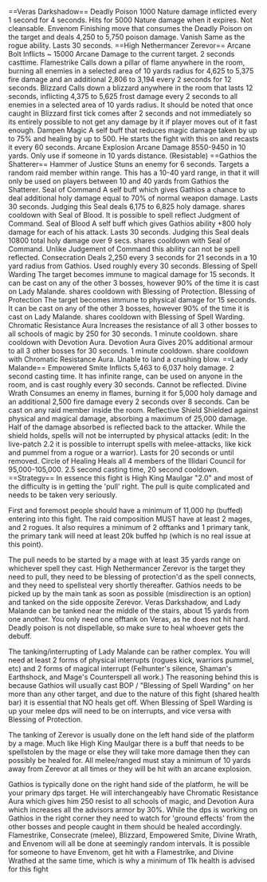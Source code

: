 ==Veras Darkshadow==
Deadly Poison
1000 Nature damage inflicted every 1 second for 4 seconds. Hits for 5000 Nature damage when it expires. Not cleansable. 
Envenom
Finishing move that consumes the Deadly Poison on the target and deals 4,250 to 5,750 poison damage. 
Vanish
Same as the rogue ability. Lasts 30 seconds. 
==High Nethermancer Zerevor==
Arcane Bolt
Inflicts ~ 15000 Arcane Damage to the current target. 2 seconds casttime. 
Flamestrike
Calls down a pillar of flame anywhere in the room, burning all enemies in a selected area of 10 yards radius for 4,625 to 5,375 fire damage and an additional 2,806 to 3,194 every 2 seconds for 12 seconds. 
Blizzard
Calls down a blizzard anywhere in the room that lasts 12 seconds, inflicting 4,375 to 5,625 frost damage every 2 seconds to all enemies in a selected area of 10 yards radius. It should be noted that once caught in Blizzard first tick comes after 2 seconds and not immediately so its entirely possible to not get any damage by it if player moves out of it fast enough. 
Dampen Magic
A self buff that reduces magic damage taken by up to 75% and healing by up to 500. He starts the fight with this on and recasts it every 60 seconds. 
Arcane Explosion
Arcane Damage 8550-9450 in 10 yards. Only use if someone in 10 yards distance. (Resistable) 
==Gathios the Shatterer==
Hammer of Justice
Stuns an enemy for 6 seconds. Targets a random raid member within range. This has a 10-40 yard range, in that it will only be used on players between 10 and 40 yards from Gathios the Shatterer. 
Seal of Command
A self buff which gives Gathios a chance to deal additional holy damage equal to 70% of normal weapon damage. Lasts 30 seconds. Judging this Seal deals 6,175 to 6,825 holy damage. shares cooldown with Seal of Blood. It is possible to spell reflect Judgment of Command. 
Seal of Blood
A self buff which gives Gathios ability +800 holy damage for each of his attack. Lasts 30 seconds. Judging this Seal deals 10800 total holy damage over 9 secs. shares cooldown with Seal of Command. Unlike Judgement of Command this ability can not be spell reflected. 
Consecration
Deals 2,250 every 3 seconds for 21 seconds in a 10 yard radius from Gathios. Used roughly every 30 seconds. 
Blessing of Spell Warding 
The target becomes immune to magical damage for 15 seconds. It can be cast on any of the other 3 bosses, however 90% of the time it is cast on Lady Malande. shares cooldown with Blessing of Protection. 
Blessing of Protection 
The target becomes immune to physical damage for 15 seconds. It can be cast on any of the other 3 bosses, however 90% of the time it is cast on Lady Malande. shares cooldown with Blessing of Spell Warding. 
Chromatic Resistance Aura 
Increases the resistance of all 3 other bosses to all schools of magic by 250 for 30 seconds. 1 minute cooldown. share cooldown with Devotion Aura. 
Devotion Aura
Gives 20% additional armour to all 3 other bosses for 30 seconds. 1 minute cooldown. share cooldown with Chromatic Resistance Aura. 
Unable to land a crushing blow. 
==Lady Malande==
Empowered Smite
Inflicts 5,463 to 6,037 holy damage. 2 second casting time. It has infinite range, can be used on anyone in the room, and is cast roughly every 30 seconds. Cannot be reflected. 
Divine Wrath
Consumes an enemy in flames, burning it for 5,000 holy damage and an additional 2,500 fire damage every 2 seconds over 8 seconds. Can be cast on any raid member inside the room. 
Reflective Shield
Shielded against physical and magical damage, absorbing a maximum of 25,000 damage. Half of the damage absorbed is reflected back to the attacker. While the shield holds, spells will not be interrupted by physical attacks (edit: In the live-patch 2.2 it is possible to interrupt spells with melee-attacks, like kick and pummel from a rogue or a warrior). Lasts for 20 seconds or until removed. 
Circle of Healing
Heals all 4 members of the Illidari Council for 95,000-105,000. 2.5 second casting time, 20 second cooldown. 
==Strategy==
In essence this fight is High King Maulgar "2.0" and most of the difficulty is in getting the 'pull' right. The pull is quite complicated and needs to be taken very seriously. 

First and foremost people should have a minimum of 11,000 hp (buffed) entering into this fight. The raid composition MUST have at least 2 mages, and 2 rogues. It also requires a minimum of 2 offtanks and 1 primary tank, the primary tank will need at least 20k buffed hp (which is no real issue at this point). 

The pull needs to be started by a mage with at least 35 yards range on whichever spell they cast. High Nethermancer Zerevor is the target they need to pull, they need to be blessing of protection'd as the spell connects, and they need to spellsteal very shortly thereafter. Gathios needs to be picked up by the main tank as soon as possible (misdirection is an option) and tanked on the side opposite Zerevor. Veras Darkshadow, and Lady Malande can be tanked near the middle of the stairs, about 15 yards from one another. You only need one offtank on Veras, as he does not hit hard. Deadly poison is not dispellable, so make sure to heal whoever gets the debuff. 

The tanking/interrupting of Lady Malande can be rather complex. You will need at least 2 forms of physical interrupts (rogues kick, warriors pummel, etc) and 2 forms of magical interrupt (Felhunter's silence, Shaman's Earthshock, and Mage's Counterspell all work.) The reasoning behind this is because Gathios will usually cast BOP / "Blessing of Spell Warding" on her more than any other target, and due to the nature of this fight (shared health bar) it is essential that NO heals get off. When Blessing of Spell Warding is up your melee dps will need to be on interrupts, and vice versa with Blessing of Protection. 

The tanking of Zerevor is usually done on the left hand side of the platform by a mage. Much like High King Maulgar there is a buff that needs to be spellstolen by the mage or else they will take more damage then they can possibly be healed for. All melee/ranged must stay a minimum of 10 yards away from Zerevor at all times or they will be hit with an arcane explosion. 

Gathios is typically done on the right hand side of the platform, he will be your primary dps target. He will interchangeably have Chromatic Resistance Aura which gives him 250 resist to all schools of magic, and Devotion Aura which increases all the advisors armor by 30%. While the dps is working on Gathios in the right corner they need to watch for 'ground effects' from the other bosses and people caught in them should be healed accordingly. Flamestrike, Consecrate (melee), Blizzard, Empowered Smite, Divine Wrath, and Envenom will all be done at seemingly random intervals. It is possible for someone to have Envenom, get hit with a Flamestrike, and Divine Wrathed at the same time, which is why a minimum of 11k health is advised for this fight